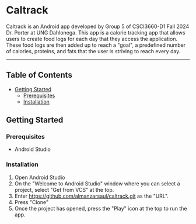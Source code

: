 # Caltrack

Caltrack is an Android app developed by Group 5 of CSCI3660-D1 Fall 2024 Dr. Porter at UNG Dahlonega. This app is a calorie tracking app that allows users to create food logs for each day that they access the application. These food logs are then added up to reach a "goal", a predefined number of calories, proteins, and fats that the user is striving to reach every day. 

---

## Table of Contents

- [Getting Started](#getting-started)
  - [Prerequisites](#prerequisites)
  - [Installation](#installation)


## Getting Started

### Prerequisites


- Android Studio

### Installation

1. Open Android Studio
2. On the "Welcome to Android Studio" window where you can select a project, select "Get from VCS" at the top.
3. Enter https://github.com/almanzarsaul/caltrack.git as the "URL".
4. Press "Clone"
5. Once the project has opened, press the "Play" icon at the top to run the app. 